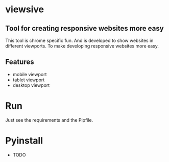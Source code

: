 # viewsive
## Tool for creating responsive websites more easy
This tool is chrome specific fun. And is developed to show websites in different viewports.
To make developing responsive websites more easy. 

## Features 
* mobile viewport
* tablet viewport 
* desktop viewport

# Run 
Just see the requirements and the Pipfile. 

# Pyinstall 
* TODO
